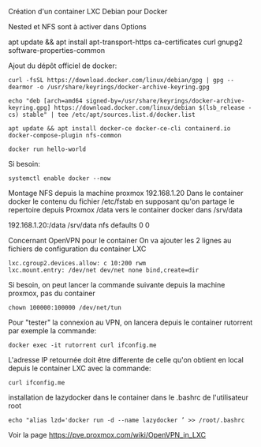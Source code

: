 Création d'un container LXC Debian pour Docker

Nested et NFS sont à activer dans Options

apt update && apt install apt-transport-https ca-certificates curl gnupg2 software-properties-common

Ajout du dépôt officiel de docker:

```
curl -fsSL https://download.docker.com/linux/debian/gpg | gpg --dearmor -o /usr/share/keyrings/docker-archive-keyring.gpg

echo "deb [arch=amd64 signed-by=/usr/share/keyrings/docker-archive-keyring.gpg] https://download.docker.com/linux/debian $(lsb_release -cs) stable" | tee /etc/apt/sources.list.d/docker.list

apt update && apt install docker-ce docker-ce-cli containerd.io docker-compose-plugin nfs-common

docker run hello-world
```
Si besoin:
```
systemctl enable docker --now
```
Montage NFS depuis la machine proxmox 192.168.1.20
Dans le container docker
le contenu du fichier /etc/fstab en supposant qu'on partage le repertoire depuis Proxmox /data vers le container docker dans /srv/data

192.168.1.20:/data      /srv/data       nfs     defaults        0 0

Concernant OpenVPN pour le container
On va ajouter les 2 lignes au fichiers de configuration du container LXC
```
lxc.cgroup2.devices.allow: c 10:200 rwm
lxc.mount.entry: /dev/net dev/net none bind,create=dir
```

Si besoin, on peut lancer la commande suivante depuis la machine proxmox, pas du container
```
chown 100000:100000 /dev/net/tun
```
Pour "tester" la connexion au VPN, on lancera depuis le container rutorrent par exemple la commande:

```
docker exec -it rutorrent curl ifconfig.me
```
L'adresse IP retournée doit être differente de celle qu'on obtient en local depuis le container LXC
avec la commande:

```
curl ifconfig.me
```

installation de lazydocker dans le container
dans le .bashrc de l'utilisateur root

```
echo "alias lzd='docker run -d --name lazydocker ’ >> /root/.bashrc
```

Voir la page https://pve.proxmox.com/wiki/OpenVPN_in_LXC
